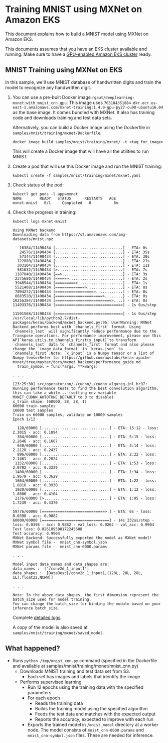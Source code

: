 # Training MNIST using MXNet on Amazon EKS

This document explains how to build a MNIST model using MXNet on Amazon EKS.

This documents assumes that you have an EKS cluster available and running. Make sure to have a [GPU-enabled Amazon EKS cluster](eks-gpu.md) ready.

## MNIST Training using MXNet on EKS

In this sample, we'll use MNIST database of handwritten digits and train the model to recognize any handwritten digit.

1. You can use a pre-built Docker image `rgaut/deeplearning-mxnet:with_mnist_cnn_gpu`. This image uses `763104351884.dkr.ecr.us-east-1.amazonaws.com/mxnet-training:1.4.0-gpu-py27-cu90-ubuntu16.04` as the base image. It comes bundled with MXNet. It also has training code and downloads training and test data sets.

   Alternatively, you can build a Docker image using the Dockerfile in `samples/mnist/training/mxnet/Dockerfile`.

   ```
   docker image build samples/mnist/training/mxnet/ -t <tag_for_image>
   ```

   This will create a Docker image that will have all the utilities to run MNIST.

1. Create a pod that will use this Docker image and run the MNIST training:

   ```
   kubectl create -f samples/mnist/training/mxnet/mxnet.yaml
   ```

1. Check status of the pod:

   ```
   kubectl get pods -l app=mxnet
   NAME        READY   STATUS      RESTARTS   AGE
   mxnet-mnist   0/1     Completed   0          6m
   ```

1. Check the progress in training:

   ```
   kubectl logs mxnet-mnist

   Using MXNet backend
   Downloading data from https://s3.amazonaws.com/img-datasets/mnist.npz
   
      16384/11490434 [..............................] - ETA: 0s
      24576/11490434 [..............................] - ETA: 35s
      57344/11490434 [..............................] - ETA: 30s
     122880/11490434 [..............................] - ETA: 21s
     303104/11490434 [..............................] - ETA: 11s
     581632/11490434 [>.............................] - ETA: 7s 
    1187840/11490434 [==>...........................] - ETA: 3s
    2375680/11490434 [=====>........................] - ETA: 2s
    3948544/11490434 [=========>....................] - ETA: 1s
    5521408/11490434 [=============>................] - ETA: 0s
    7094272/11490434 [=================>............] - ETA: 0s
    8683520/11490434 [=====================>........] - ETA: 0s
   10256384/11490434 [=========================>....] - ETA: 0s
   11493376/11490434 [==============================] - 1s 0us/step
   
   11501568/11490434 [==============================] - 1s 0us/step
   /usr/local/lib/python2.7/dist-packages/keras/backend/mxnet_backend.py:96: UserWarning: MXNet Backend performs best with `channels_first` format. Using `channels_last` will significantly reduce performance due to the Transpose operations. For performance improvement, please use this API`keras.utils.to_channels_first(x_input)`to transform `channels_last` data to `channels_first` format and also please change the `image_data_format` in `keras.json` to `channels_first`.Note: `x_input` is a Numpy tensor or a list of Numpy tensorRefer to: https://github.com/awslabs/keras-apache-mxnet/tree/master/docs/mxnet_backend/performance_guide.md
     train_symbol = func(*args, **kwargs)

   . . .

   [23:25:30] src/operator/nn/./cudnn/./cudnn_algoreg-inl.h:97: Running performance tests to find the best convolution algorithm, this can take a while... (setting env variable MXNET_CUDNN_AUTOTUNE_DEFAULT to 0 to disable)
   x_train shape: (60000, 28, 28, 1)
   60000 train samples
   10000 test samples
   Train on 60000 samples, validate on 10000 samples
   Epoch 1/12
   
     128/60000 [..............................] - ETA: 15:12 - loss: 2.3015 - acc: 0.1094
     384/60000 [..............................] - ETA: 5:15 - loss: 2.2646 - acc: 0.1667 
     640/60000 [..............................] - ETA: 3:14 - loss: 2.2128 - acc: 0.2437
     896/60000 [..............................] - ETA: 2:22 - loss: 2.1461 - acc: 0.2824
    1152/60000 [..............................] - ETA: 1:53 - loss: 2.0702 - acc: 0.3229
    1408/60000 [..............................] - ETA: 1:34 - loss: 1.9679 - acc: 0.3629
    1664/60000 [..............................] - ETA: 1:22 - loss: 1.8818 - acc: 0.3930
    1920/60000 [..............................] - ETA: 1:12 - loss: 1.8086 - acc: 0.4104
    2176/60000 [>.............................] - ETA: 1:05 - loss: 1.7239 - acc: 0.4370
   . . .
   59776/60000 [============================>.] - ETA: 0s - loss: 0.0398 - acc: 0.9882
   60000/60000 [==============================] - 14s 232us/step - loss: 0.0398 - acc: 0.9882 - val_loss: 0.0262 - val_acc: 0.9904
   Test loss: 0.026189500172245608
   Test accuracy: 0.9904
   MXNet Backend: Successfully exported the model as MXNet model!
   MXNet symbol file -  mnist_cnn-symbol.json
   MXNet params file -  mnist_cnn-0000.params
   
   . . .

   Model input data_names and data_shapes are: 
   data_names :  ['/conv2d_1_input1']
   data_shapes :  [DataDesc[/conv2d_1_input1,(128L, 28L, 28L, 1L),float32,NCHW]]
   
   . . .
   
   Note: In the above data_shapes, the first dimension represent the batch_size used for model training. 
   You can change the batch_size for binding the module based on your inference batch_size.
   ```

   Complete [detailed logs](mxnet_logs.txt).

   A copy of the model is also saved at `samples/mnist/training/mxnet/saved_model`.

## What happened?

- Runs `python /tmp/mnist_cnn.py` command (specified in the Dockerfile and available at samples/mnist/training/mxnet/mnist_cnn.py)
  - Downloads MNIST training and test data set from S3.
    - Each set has images and labels that identify the image
  - Performs supervised learning
    - Run 12 epochs using the training data with the specified parameters
    - For each epoch
      - Reads the training data
      - Builds the training model using the specified algorithm
      - Feeds the test data and matches with the expected output
      - Reports the accuracy, expected to improve with each run
    - Exports the trained model in `/mnist_model` directory at a worker node. The model consists of `mnist_cnn-0000.params` and `mnist_cnn-symbol.json` files. These are needed for inference.

